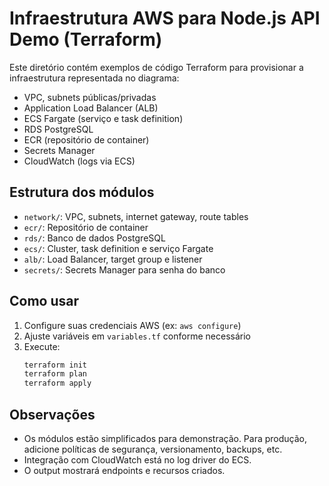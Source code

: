 # Infraestrutura AWS para Node.js API Demo (Terraform)

Este diretório contém exemplos de código Terraform para provisionar a infraestrutura representada no diagrama:

- VPC, subnets públicas/privadas
- Application Load Balancer (ALB)
- ECS Fargate (serviço e task definition)
- RDS PostgreSQL
- ECR (repositório de container)
- Secrets Manager
- CloudWatch (logs via ECS)

## Estrutura dos módulos
- `network/`: VPC, subnets, internet gateway, route tables
- `ecr/`: Repositório de container
- `rds/`: Banco de dados PostgreSQL
- `ecs/`: Cluster, task definition e serviço Fargate
- `alb/`: Load Balancer, target group e listener
- `secrets/`: Secrets Manager para senha do banco

## Como usar
1. Configure suas credenciais AWS (ex: `aws configure`)
2. Ajuste variáveis em `variables.tf` conforme necessário
3. Execute:
   ```sh
   terraform init
   terraform plan
   terraform apply
   ```

## Observações
- Os módulos estão simplificados para demonstração. Para produção, adicione políticas de segurança, versionamento, backups, etc.
- Integração com CloudWatch está no log driver do ECS.
- O output mostrará endpoints e recursos criados.
